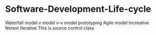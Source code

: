 # Software-Development-Life-cycle
Waterfall model
v model
v-v model
prototyping
Agile model
Increative
Notext
Iterative 
This is source control class

